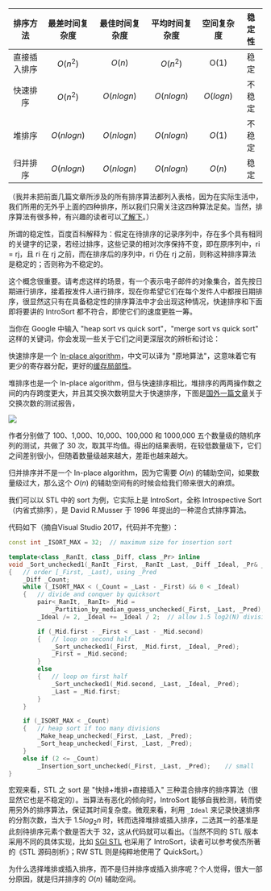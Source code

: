 
|   排序方法   | 最差时间复杂度 | 最佳时间复杂度 | 平均时间复杂度 | 空间复杂度 | 稳定性 |
| :----------: | :------------: | :------------: | :------------: | :--------: | :----: |
| 直接插入排序 |    $O(n^2)$    |     $O(n)$     |    $O(n^2)$    |    O(1)    |  稳定  |
|   快速排序   |    $O(n^2)$    |   $O(nlogn)$   |   $O(nlogn)$   | $O(logn)$  | 不稳定 |
|    堆排序    |   $O(nlogn)$   |   $O(nlogn)$   |   $O(nlogn)$   |   $O(1)$   | 不稳定 |
|   归并排序   |   $O(nlogn)$   |   $O(nlogn)$   |   $O(nlogn)$   |   $O(n)$   |  稳定  |

（我并未把前面几篇文章所涉及的所有排序算法都列入表格，因为在实际生活中，我们所用的无外乎上面的四种排序，所以我们只需关注这四种算法足矣。当然，排序算法有很多种，有兴趣的读者可以[了解下](https://zh.wikipedia.org/wiki/%E6%8E%92%E5%BA%8F%E7%AE%97%E6%B3%95)。）

所谓的稳定性，百度百科解释为：假定在待排序的记录序列中，存在多个具有相同的关键字的记录，若经过排序，这些记录的相对次序保持不变，即在原序列中，ri = rj，且 ri 在 rj 之前，而在排序后的序列中，ri 仍在 rj 之前，则称这种排序算法是稳定的；否则称为不稳定的。

这个概念很重要。请考虑这样的场景，有一个表示电子邮件的对象集合，首先按日期进行排序，接着按发件人进行排序，现在你希望它们在每个发件人中都按日期排序，很显然这只有在具备稳定性的排序算法中才会出现这种情况，快速排序和下面即将要讲的 IntroSort 都不符合，即使它们的速度更胜一筹。

当你在 Google 中输入 "heap sort vs quick sort"，"merge sort vs quick sort" 这样的关键词，你会发现一些关于它们之间更深层次的辨析和讨论：

快速排序是一个 [In-place algorithm](https://en.wikipedia.org/wiki/In-place_algorithm)，中文可以译为 "原地算法"，这意味着它有更少的寄存器分配，更好的[缓存局部性](https://www.zhihu.com/question/25142664)。

堆排序也是一个 In-place algorithm，但与快速排序相比，堆排序的两两操作数之间的内存跨度更大，并且其交换次数明显大于快速排序，下图是[国外一篇文章](https://medium.com/@k2u4yt/quicksort-vs-heapsort-3b6dc5395083)关于交换次数的测试报告，

![](https://resource.ethsonliu.com/image/20191028_01.png)

作者分别做了 100、1,000、10,000、100,000 和 1000,000 五个数量级的随机序列的测试，共做了 30 次，取其平均值。得出的结果表明，在较低数量级下，它们之间差别很小，但随着数量级越来越大，差距也越来越大。

归并排序并不是一个 In-place algorithm，因为它需要 $O(n)$  的辅助空间，如果数量级过大，那么这个 $O(n)$ 的辅助空间有的时候会给我们带来很大的麻烦。

我们可以以 STL 中的 sort 为例，它实际上是 IntroSort，全称 Introspective Sort（内省式排序），是 David R.Musser 于 1996 年提出的一种混合式排序算法。

代码如下（摘自Visual Studio 2017，代码并不完整）：

```c++
const int _ISORT_MAX = 32;	// maximum size for insertion sort

template<class _RanIt, class _Diff, class _Pr> inline
void _Sort_unchecked1(_RanIt _First, _RanIt _Last, _Diff _Ideal, _Pr& _Pred)
{	// order [_First, _Last), using _Pred
    _Diff _Count;
    while (_ISORT_MAX < (_Count = _Last - _First) && 0 < _Ideal)
    {	// divide and conquer by quicksort
        pair<_RanIt, _RanIt> _Mid =
            _Partition_by_median_guess_unchecked(_First, _Last, _Pred);
        _Ideal /= 2, _Ideal += _Ideal / 2;	// allow 1.5 log2(N) divisions

        if (_Mid.first - _First < _Last - _Mid.second)
        {	// loop on second half
            _Sort_unchecked1(_First, _Mid.first, _Ideal, _Pred);
            _First = _Mid.second;
        }
        else
        {	// loop on first half
            _Sort_unchecked1(_Mid.second, _Last, _Ideal, _Pred);
            _Last = _Mid.first;
        }
    }

    if (_ISORT_MAX < _Count)
    {	// heap sort if too many divisions
        _Make_heap_unchecked(_First, _Last, _Pred);
        _Sort_heap_unchecked(_First, _Last, _Pred);
    }
    else if (2 <= _Count)
        _Insertion_sort_unchecked(_First, _Last, _Pred);	// small
}
```

宏观来看，STL 之 sort 是 "快排+堆排+直接插入" 三种混合排序的排序算法（很显然它也是不稳定的）。当算法有恶化的倾向时，IntroSort 能够自我检测，转而使用另外的排序算法，保证其时间复杂度。微观来看，利用 `_Ideal` 来记录快速排序的分割次数，当大于 $1.5log_2n$ 时，转而选择堆排或插入排序，二选其一的基准是此刻待排序元素个数是否大于 $32$，这从代码就可以看出。（当然不同的 STL 版本采用不同的具体实现，比如 [SGI STL](https://github.com/Hapoa/sgi-stl) 也采用了 IntroSort，读者可以参考侯杰所著的《STL 源码剖析》；RW STL 则是纯粹地使用了 QuickSort。）

为什么选择堆排或插入排序，而不是归并排序或插入排序呢？个人觉得，很大一部分原因，就是归并排序的 $O(n)$ 辅助空间。

